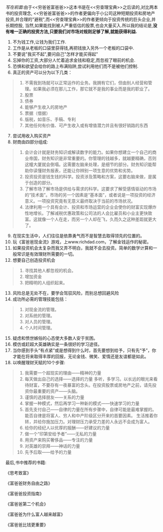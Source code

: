 *写在前面*:由于<<穷爸爸富爸爸>>这本书是在<<穷查理宝典>>之后读的,对比两本书的投资理念,
<<穷爸爸富爸爸>>的作者更偏向于小公司这种短期投资和房地产投资,并合理的"避税",而<<穷查理宝典>>的作者更倾向于投资传统的巨头企业,并长期控股,
当然,如果能找到被人严重低估的股票,也会大量买入.所以我的结论是,**没有唯一正确的投资方法,只要我们对市场对规则足够了解,就能获得利益.**

1. 不为钱工作,让钱为我们工作.
2. 工作是从老板的口袋里获得钱,再把钱放入另外一个老板的口袋中.
3. 不要说"我买不起",要问自己"怎样才能买得起"
4. 忘掉你的工资,大部分人忙着追求金钱和稳定,而忽视了眼前的机会.
5. 恐惧和欲望会给你的路上布满陷阱,尝试利用他们而不是被他们控制.
6. 真正的资产可以分为以下几类： 
> 1. 不需我到场就可以正常运作的业务。我拥有它们，但由别人经营和管理。如果我必须在那儿工作，那它就不是我的事业而是我的职业了。
> 2. 股票
> 3. 债券
> 4. 能够产生收入的房地产
> 5. 票据（借据）
> 6. 版税，如音乐、手稿、专利
> 7. 其他任何有价值、可产生收入或有增值潜力并且有很好销路的东西
7. 尝试用收入购买资产
8. 财商由四部分组成:
> 1. 会计会计就是财务知识或解读数字的能力。如果你想建立一个自己的商业帝国，财务知识是非常重要的。你管理的钱越多，就越要精确，否则这幢大厦就会倒塌。这需要左脑来处理，是细节的部分。财务知识能帮助你读懂财务报表，还能让你辨别一项生意的优势和劣势。
> 2. 投资投资是钱生钱的科学。投资涉及策略和方案，这要右脑来做，是属于创造的部分。
> 3. 了解市场了解市场是供给与需求的科学。这要求了解受感情驱动的市场的“技术面”。市场的另一个因素是“基本面”，或者说是一项投资的经济意义。一项投资究竟有无意义最终取决于当前的市场状况。
> 4. 法律利用一个具有会计、投资和市场运营的企业会使你的财富实现爆炸性地增长。了解减税优惠政策和公司法的人会比雇员和小业主更快致富。这就像一个人在走，而另一个人却在飞，久而久之这种差距就更大了。
9. 在现实生活中，人们往往是依靠勇气而不是智慧去取得领先的位置的。
10. 玩《富爸爸现金流》游戏，上www.richdad.com，了解金钱运作的秘密。
11. 如果投资机会太复杂而我又弄不明白，我就不会去投资。简单的数学计算和一般常识是有效理财所需要的一切。
12. 想要自己创造投资机会
> 1. 寻找其他人都忽视的机会。
> 2. 增加资金
> 3. 把精明的人组织起来。
13. 风险总是无处不在，要学会驾驭风险，而别总想回避风险
14. 成功所必需的管理技能包括：
> 1. 对现金流的管理。
> 2. 对系统的管理。
> 3. 对人员的管理。
> 4. 个人时间管理。
15. 疑虑和愤世嫉俗的心态使大多数人安于贫困。
16. 模仿或赶超大英雄确实是一条很好的学习途径。
17. 当你感到手头“有点紧”或是想得到什么时，首先要想到给予，只有先“予”，你才能在将来取得丰厚的回报，无论金钱、微笑、爱情还是友谊都是如此。
18. 以唤醒理财天赋的10个步骤:
> 1. 我需要一个超现实的理由——精神的力量
> 2. 每天做出自己的选择——选择的力量
多听，多学习。以长远的眼光来看待财富，不要存有一夜暴富的念头。在投资股票或房地产之前，请先投资你最重要的资产——头脑。
> 3. 谨慎的选择朋友——关系的力量
> 4. 掌握一种模式，然后再学习一种新的模式——快速学习的力量
> 5. 首先支付自己——自律的力量在所有步骤中，自律可能是最难掌握的。能否自律是将富人、穷人和中产阶级区分开来的首要因素。
生活推着你转，并给你施加压力。对理财压力承受力差的人永远不会成为富人。
> 6. 给你的经纪人以优厚的报酬——好建议的力量
> 7. 做一个“印第安给予者”——无私的力量
> 8. 用资产来购买奢侈品——专注的力量
> 9. 对英雄的崇拜——神话的力量
> 10. 先予后取——给予的力量

最后,书中推荐的书籍:

《思考致富》

《富爸爸财务自由之路》

《富爸爸投资指南》

《富爸爸第二个机会》

《富爸爸为什么富人越来越富》

《富爸爸比钱更重要》